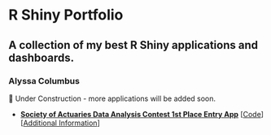 # R Shiny Portfolio
## A collection of my best R Shiny applications and dashboards.
### Alyssa Columbus

:construction: Under Construction - more applications will be added soon.

- **[Society of Actuaries Data Analysis Contest 1st Place Entry App](https://acolumbus.shinyapps.io/SOA-Contest-Dashboard/)** [[Code](https://github.com/acolum/SOA-Data-Analysis-Contest/tree/master/2018-09-27_SOA-Dashboard-other)] [[Additional Information](https://github.com/acolum/SOA-Data-Analysis-Contest)]
